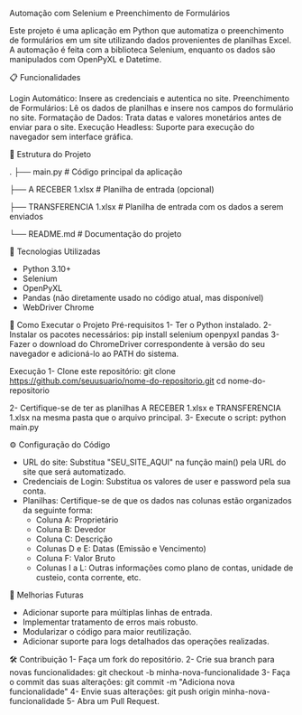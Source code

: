 Automação com Selenium e Preenchimento de Formulários

Este projeto é uma aplicação em Python que automatiza o preenchimento de formulários em um site utilizando dados provenientes de planilhas Excel. A automação é feita com a biblioteca Selenium, enquanto os dados são manipulados com OpenPyXL e Datetime.

📋 Funcionalidades

Login Automático: Insere as credenciais e autentica no site.
Preenchimento de Formulários: Lê os dados de planilhas e insere nos campos do formulário no site.
Formatação de Dados: Trata datas e valores monetários antes de enviar para o site.
Execução Headless: Suporte para execução do navegador sem interface gráfica.

📂 Estrutura do Projeto

.
├── main.py            # Código principal da aplicação

├── A RECEBER 1.xlsx   # Planilha de entrada (opcional)

├── TRANSFERENCIA 1.xlsx # Planilha de entrada com os dados a serem enviados

└── README.md          # Documentação do projeto

🔧 Tecnologias Utilizadas
* Python 3.10+
* Selenium
* OpenPyXL
* Pandas (não diretamente usado no código atual, mas disponível)
* WebDriver Chrome
  
🚀 Como Executar o Projeto
Pré-requisitos
1- Ter o Python instalado.
2- Instalar os pacotes necessários:
    pip install selenium openpyxl pandas
3- Fazer o download do ChromeDriver correspondente à versão do seu navegador e adicioná-lo ao PATH do sistema.

Execução
1- Clone este repositório:
  git clone https://github.com/seuusuario/nome-do-repositorio.git
  cd nome-do-repositorio
  
2- Certifique-se de ter as planilhas A RECEBER 1.xlsx e TRANSFERENCIA 1.xlsx na mesma pasta que o arquivo principal.
3- Execute o script:
    python main.py
    
⚙️ Configuração do Código
* URL do site: Substitua "SEU_SITE_AQUI" na função main() pela URL do site que será automatizado.
* Credenciais de Login: Substitua os valores de user e password pela sua conta.
* Planilhas: Certifique-se de que os dados nas colunas estão organizados da seguinte forma:
  * Coluna A: Proprietário
  * Coluna B: Devedor
  * Coluna C: Descrição
  * Colunas D e E: Datas (Emissão e Vencimento)
  * Coluna F: Valor Bruto
  * Colunas I a L: Outras informações como plano de contas, unidade de custeio, conta corrente, etc.

📝 Melhorias Futuras
* Adicionar suporte para múltiplas linhas de entrada.
* Implementar tratamento de erros mais robusto.
* Modularizar o código para maior reutilização.
* Adicionar suporte para logs detalhados das operações realizadas.

🛠️ Contribuição
1- Faça um fork do repositório.
2- Crie sua branch para novas funcionalidades:
  git checkout -b minha-nova-funcionalidade
3- Faça o commit das suas alterações:
  git commit -m "Adiciona nova funcionalidade"
4- Envie suas alterações:
  git push origin minha-nova-funcionalidade
5- Abra um Pull Request.
